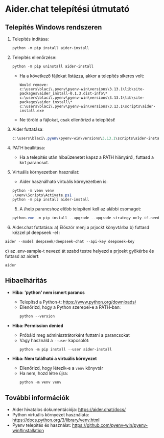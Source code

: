 # Aider.chat telepítési útmutató

## Telepítés Windows rendszeren

1. Telepítés indítása:
   ```powershell
   python -m pip install aider-install
   ```

2. Telepítés ellenőrzése:
   ```powershell
   python -m pip uninstall aider-install
   ```
   - Ha a következő fájlokat listázza, akkor a telepítés sikeres volt:
     ```
     Would remove:
     c:\users\blaci\.pyenv\pyenv-win\versions\3.13.1\lib\site-packages\aider_install-0.1.3.dist-info\*
     c:\users\blaci\.pyenv\pyenv-win\versions\3.13.1\lib\site-packages\aider_install\*
     c:\users\blaci\.pyenv\pyenv-win\versions\3.13.1\scripts\aider-install.exe
     ```
   - Ne töröld a fájlokat, csak ellenőrizd a telepítést!

3. Aider futtatása:
   ```powershell
   c:\users\blaci\.pyenv\pyenv-win\versions\3.13.1\scripts\aider-install.exe
   ```

4. PATH beállítása:
   - Ha a telepítés után hibaüzenetet kapsz a PATH hiányáról, futtasd a kírt parancsot.

5. Virtuális környezetben használat:
   - Aider használható virtuális környezetben is:
   ```powershell
   python -m venv venv
   .\venv\Scripts\Activate.ps1
   python -m pip install aider-install
   ```

   5. A /help parancshoz előbb telepíteni kell az alábbi csomagot:
   ```powershell
   python.exe -m pip install --upgrade --upgrade-strategy only-if-needed aider-chat[help] --extra-index-url https://download.pytorch.org/whl/cpu
   ```

6. Aider.chat futtatása:
a) Először menj a prjockt könyvtárba
b) futtasd kézzel pl deepseek -el : 
```powershell
aider --model deepseek/deepseek-chat --api-key deepseek=key
```
c) az .env-sample-t nevezd át szabd testre helyezd a prjoekt gyökérbe és futtasd az aidert:
```powershell
aider
```   

## Hibaelhárítás

- **Hiba: 'python' nem ismert parancs**
  - Telepítsd a Python-t: https://www.python.org/downloads/
  - Ellenőrizd, hogy a Python szerepel-e a PATH-ban:
    ```powershell
    python --version
    ```

- **Hiba: Permission denied**
  - Próbáld meg adminisztrátorként futtatni a parancsokat
  - Vagy használd a `--user` kapcsolót:
    ```powershell
    python -m pip install --user aider-install
    ```

- **Hiba: Nem található a virtuális környezet**
  - Ellenőrizd, hogy létezik-e a `venv` könyvtár
  - Ha nem, hozd létre újra:
    ```powershell
    python -m venv venv
    ```

## További információk

- Aider hivatalos dokumentációja: https://aider.chat/docs/
- Python virtuális környezet használata: https://docs.python.org/3/library/venv.html
- Pyenv telepítés és használat: https://github.com/pyenv-win/pyenv-win#installation
